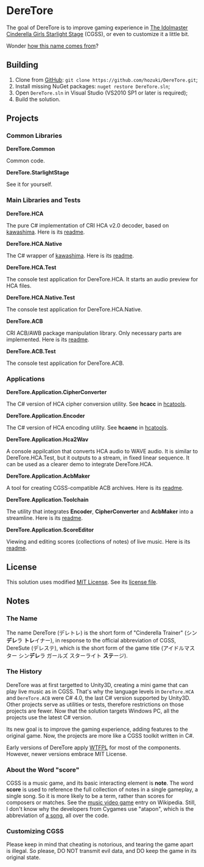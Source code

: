 # DereTore

The goal of DereTore is to improve gaming experience in [The Idolmaster Cinderella Girls Starlight Stage](http://www.project-imas.com/wiki/THE_iDOLM@STER_Cinderella_Girls%3A_Starlight_Stage)
(CGSS), or even to customize it a little bit.

Wonder [how this name comes from](#the-name)?

## Building

1. Clone from [GitHub](https://github.com/hozuki/DereTore.git): `git clone https://github.com/hozuki/DereTore.git`;
2. Install missing NuGet packages: `nuget restore DereTore.sln`;
3. Open `DereTore.sln` in Visual Studio (VS2010 SP1 or later is required);
4. Build the solution.

## Projects

### Common Libraries

**DereTore.Common**

Common code.

**DereTore.StarlightStage**

See it for yourself.

### Main Libraries and Tests

**DereTore.HCA**

The pure C# implementation of CRI HCA v2.0 decoder, based on [kawashima](https://github.com/Hozuki/kawashima).
Here is its [readme](DereTore.HCA/README.md).

**DereTore.HCA.Native**

The C# wrapper of [kawashima](https://github.com/Hozuki/kawashima). Here is its [readme](DereTore.HCA.Native/README.md).

**DereTore.HCA.Test**

The console test application for DereTore.HCA. It starts an audio preview for HCA files.

**DereTore.HCA.Native.Test**

The console test application for DereTore.HCA.Native.

**DereTore.ACB**

CRI ACB/AWB package manipulation library. Only necessary parts are implemented. Here is its [readme](DereTore.ACB/README.md).

**DereTore.ACB.Test**

The console test application for DereTore.ACB.

### Applications

**DereTore.Application.CipherConverter**

The C# version of HCA cipher conversion utility. See **hcacc** in [hcatools](https://github.com/Hozuki/hcatools).

**DereTore.Application.Encoder**

The C# version of HCA encoding utility. See **hcaenc** in [hcatools](https://github.com/Hozuki/hcatools).

**DereTore.Application.Hca2Wav**

A console appilcation that converts HCA audio to WAVE audio. It is similar to DereTore.HCA.Test,
but it outputs to a stream, in fixed linear sequence. It can be used as a clearer demo to integrate
DereTore.HCA.

**DereTore.Application.AcbMaker**

A tool for creating CGSS-compatible ACB archives. Here is its [readme](DereTore.Application.AcbMaker/README.md).

**DereTore.Application.Toolchain**

The utility that integrates **Encoder**, **CipherConverter** and **AcbMaker** into a streamline. Here
is its [readme](DereTore.Application.Toolchain/README.md).

**DereTore.Application.ScoreEditor**

Viewing and editing scores (collections of notes) of live music. Here is its [readme](DereTore.Application.ScoreEditor/README.md).

## License

This solution uses modified [MIT License](http://mit-license.org/). See its [license file](LICENSE.md).

## Notes

### The Name

The name DereTore (デレトレ) is the short form of "Cinderella Trainer" (シン**デレ**ラ **トレ**イナー), in response to the
official abbreviation of CGSS, DereSute (デレステ), which is the short form of the game title (アイドルマスター シン**デレ**ラ ガールズ スターライト **ステ**ージ).

### The History

DereTore was at first targetted to Unity3D, creating a mini game that can play live music as in CGSS. That's why the language levels
in `DereTore.HCA` and `DereTore.ACB` were C# 4.0, the last C# version supported by Unity3D. Other projects serve as utilities
or tests, therefore restrictions on those projects are fewer. Now that the solution targets Windows PC, all the projects use the
latest C# version.

Its new goal is to improve the gaming experience, adding features to the original game. Now, the projects are more like a CGSS toolkit
written in C#.

Early versions of DereTore apply [WTFPL](http://www.wtfpl.net/) for most of the components. However, newer versions embrace MIT License.

### About the Word "score"

CGSS is a music game, and its basic interacting element is **note**. The word **score** is used to reference the full collection of
notes in a single gameplay, a single song. So it is more likely to be a term, rather than scores for composers or matches. See the
[music video game](https://en.wikipedia.org/wiki/Music_video_game) entry on Wikipedia. Still, I don't know why the developers from
Cygames use "atapon", which is the abbreviation of [a song](http://www.project-imas.com/wiki/Atashi_Ponkotsu_Android), all over the code.

### Customizing CGSS

Please keep in mind that cheating is notorious, and tearing the game apart is illegal. So please, DO NOT transmit evil data, and DO
keep the game in its original state.
